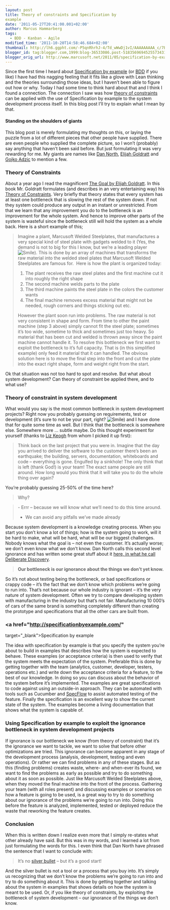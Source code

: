 ```yaml
---
layout: post
title: Theory of constraints and Specification by
example
date: '2011-05-27T20:41:00.001+02:00'
author: Marcus Hammarberg
tags:
  - BDD - Kanban - Agile
modified_time: '2011-10-20T14:58:46.684+02:00'
thumbnail: http://lh6.ggpht.com/-P5qnRhrhJ-4/Td_wWwDj1vI/AAAAAAAAA_c/7Eg93tbpZy0/s72-c/wlEmoticon-smile%25255B2%25255D.png?imgmax=800
blogger_id: tag:blogger.com,1999:blog-36533086.post-5183569694525573431
blogger_orig_url: http://www.marcusoft.net/2011/05/specification-by-example-and-theory-of.html
---
```


Since the first time I heard about
<a href="http://specificationbyexample.com/"
target="_blank">Specification by example</a> (or
<a href="http://en.wikipedia.org/wiki/Behavior_Driven_Development"
target="_blank">BDD</a> if you like) I have had this nagging feeling
that it fits like a glove with Lean thinking and the theories
surrounding those ideas, but I haven’t been able to figure out how or
why.
Today I had some time to think hard about that and I think I found a
connection. The connection I saw was how
<a href="http://en.wikipedia.org/wiki/Theory_of_Constraints"
target="_blank">theory of constraints</a> can be applied with the use of
Specification by example to the system development process itself. In
this blog post I’ll try to explain what I mean by that.

#### Standing on the shoulders of giants

This blog post is merely formulating my thoughts on this, or laying the
puzzle from a lot of different pieces that other people have supplied.
There are even people who supplied the complete picture, so I won’t
(probably) say anything that haven’t been said before. But just
formulating it was very rewarding for me. My giants are names like
<a href="http://www.blogger.com/www.dannorth.net" target="_blank">Dan
North</a>, <a href="http://en.wikipedia.org/wiki/Eliyahu_M._Goldratt"
target="_blank">Elijah Goldratt</a> and
<a href="http://gojko.net/" target="_blank">Gojko Adzic</a> to mention a
few.


### Theory of Constraints

About a year ago I read the magnificent <a
href="http://www.amazon.com/Goal-Process-Ongoing-Improvement/dp/0884271781"
target="_blank">The Goal by Elijah Goldratt</a>. In this book Mr.
Goldratt formulates (and describes in an very entertaining way) his
<a href="http://en.wikipedia.org/wiki/Theory_of_Constraints"
target="_blank">Theory of Constraints</a>. Very briefly that theory
states that every system has at least one bottleneck that is slowing the
rest of the system down. If not they system could produce any output in
an instant or unrestricted.
From that we learn that any improvement you do to the bottleneck is an
improvement for the whole system. And hence to improve other parts of
the system is wasteful since the bottleneck still will hold the system
as a whole back.
Here is a short example of this;

> Imagine a plant, Marcusoft Welded Steelplates, that manufactures a
> very special kind of steel plate with gadgets welded to it (Yes, the
> demand is not to big for this I know, but we’re a leading player <img
> src="http://lh6.ggpht.com/-P5qnRhrhJ-4/Td_wWwDj1vI/AAAAAAAAA_c/7Eg93tbpZy0/wlEmoticon-smile%25255B2%25255D.png?imgmax=800"
> class="wlEmoticon wlEmoticon-smile"
> style="border-bottom-style: none; border-left-style: none; border-right-style: none; border-top-style: none;"
> alt="Smile" />). This is done by an array of machines that transforms
> the raw material into the welded steel plates that Marcusoft Welded
> Steelplates are famous for. 
> Here is how the plant is organized today:
>
> 1.  The plant receives the raw steel plates and the first machine cut
>     it into roughly the right shape
> 2.  The second machine welds parts to the plate
> 3.  The third machine paints the steel plate in the colors the
>     customer wants
> 4.  The final machine removes excess material that might not be
>     needed, rough corners and things sticking out etc.
>
> However the plant soon run into problems. The raw material is not very
> consistent in shape and form. From time to other the paint machine
> (step 3 above) simply cannot fit the steel plate; sometimes it’s too
> wide, sometime to thick and sometimes just too heavy. So material that
> has been cut and welded is thrown away since the paint machine cannot
> handle it.
> To resolve this bottleneck we first want to exploit the bottleneck to
> it’s full capacity. That is (in this simplified example) only feed it
> material that it can handled.
> The obvious solution here is to move the final step into the front and
> cut the plate into the exact right shape, form and weight right from
> the start.

Ok that situation was not too hard to spot and resolve. But what about
system development? Can theory of constraint be applied there, and to
what use?

### Theory of constraint in system development

What would you say is the most common bottleneck in system development
projects? Right now you probably guessing on requirements, test or
development (it’s sure to not be your part, right? <img
src="http://lh6.ggpht.com/-P5qnRhrhJ-4/Td_wWwDj1vI/AAAAAAAAA_c/7Eg93tbpZy0/wlEmoticon-smile%25255B2%25255D.png?imgmax=800"
class="wlEmoticon wlEmoticon-smile"
style="border-bottom-style: none; border-left-style: none; border-right-style: none; border-top-style: none;"
alt="Smile" />) and I have done that for quite some time as well. But I
think that the bottleneck is somewhere else. Somewhere more ... subtle
maybe.
Do this thought experiment for yourself (thanks to <a
href="http://skillsmatter.com/expert-profile/agile-testing/elizabeth-keogh"
target="_blank">Liz Keogh</a> from whom I picked it up first):

> Think back on the last project that you were in. Imagine that the day
> you arrived to deliver the software to the customer there’s been an
> earthquake; the building, servers, documentation, whiteboards and code
> – everything is gone. Engulfed by a sinkhole!
> The only think that is left (thank God!) is your team! The exact same
> people are still around.
> How long would you think that it will take you to do the whole thing
> over again?

You’re probably guessing 25-50% of the time here?

> Why?

> \- Errr – because we will know what we’ll need to do this time
> around.
> - We can avoid any pitfalls we’ve made already

Because system development is a knowledge creating process. When you
start you don’t know a lot of things; how is the system going to work,
will it be hard to make, what will be hard, what will be our biggest
challenges. Nobody knows what the goal is – not even the customer.
It’s actually worse; we don’t even know what we don’t know. Dan North
calls this second level ignorance and has written some great stuff about
it <a
href="http://dannorth.net/2010/08/30/introducing-deliberate-discovery/"
target="_blank">here, in what he call Deliberate Discovery</a>.

> **Our bottleneck is our ignorance about the things we don’t yet
> know.**

So it’s not about testing being the bottleneck, or bad specifications or
crappy code – it’s the fact that we don’t know which problems we’re
going to run into.
That’s not because our whole industry is ignorant – it’s the very nature
of system development. Often we try to compare developing system with
manufacturing in the industry but that’s not fair. Manufacturing 10
000’s of cars of the same brand is something completely different than
creating the prototype and specifications that all the other cars are
built from.

### <a href="http://specificationbyexample.com/"
target="_blank">Specification by example</a>

The idea with specification by example is that you specify the system
you’re about to build in examples that describes how the system is
expected to behave. These examples (or acceptance criteria) is then used
to verify that the system meets the expectation of the system.
Preferable this is done by getting together with the team (analytics,
customer, developer, testers, operations etc.) and write down the
acceptance criteria for a feature, to the best of our knowledge.
In doing so you can discuss about the behavior of the system before it’s
implemented. The examples are great specifications to code against using
an outside-in approach. They can be automated with tools such as
Cucumber and
<a href="http://www.specflow.org/" target="_blank">SpecFlow</a> to
assist automated testing of the feature.
Finally the specification is an excellent way to show the current state
of the system. The examples become a living documentation that shows
what the system is capable of.

### Using Specification by example to exploit the ignorance bottleneck in system development projects

If ignorance is our bottleneck we know (from theory of constraint) that
it’s the ignorance we want to tackle, we want to solve that before other
optimizations are tried.
This ignorance can become apparent in any stage of the development
process (analysis, development, testing and even operations). Or rather
we can find problems in any of these stages.
But as this (finding problems) creates waste, where- and when-ever its
found, we want to find the problems as early as possible and try to do
something about it as soon as possible. Just like Marcusoft Welded
Steelplates above, when they moved the final machine into the front of
the process.
Gathering your team (with all roles present) and discussing examples or
scenarios on how a feature is going to be used, is a great way to try to
do something about our ignorance of the problems we’re going to run
into. Doing this before the feature is analyzed, implemented, tested or
deployed reduce the waste that reworking the feature creates.

### Conclusion

When this is written down I realize even more that I simply re-states
what other already have said. But this was in my words, and I learned a
lot from just formulating the words for this.
I even think that Dan North have phrased the sentence that I want to
conclude with:

> It’s no <a
> href="http://en.wikipedia.org/wiki/History_of_software_engineering#1985_to_1989:_No_silver_bullet"
> target="_blank">silver bullet</a> – but it’s a good start!

And the silver bullet is not a tool or a process that you buy into. It’s
simply us recognizing that we don’t know the problems we’re going to run
into and try to do something about it. This is done by getting together
and talking about the system in examples that shows details on how the
system is meant to be used.
Or, if you like theory of constraints, by exploiting the bottleneck of
system development – our ignorance of the things we don’t know.
